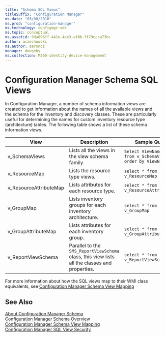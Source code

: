 ```yaml
---
title: "Schema SQL Views"
titleSuffix: "Configuration Manager"
ms.date: "03/08/2018"
ms.prod: "configuration-manager"
ms.technology: configmgr-sdk
ms.topic: conceptual
ms.assetid: 0da896ff-441e-4ee3-af8b-ff79ccca73bc
author: aczechowski
ms.author: aaroncz
manager: dougeby
ms.collection: M365-identity-device-management
---
```

# Configuration Manager Schema SQL Views
In Configuration Manager, a number of schema information views are created to get information about the names of all the available views and the schema for the inventory and discovery classes. These are particularly useful for determining the names for custom inventory resource type (architecture) tables. The following table shows a list of these schema information views.  

|View|Description|  Sample Query |
|----------|-----------------|----------------- |
|v_SchemaViews|Lists all the views in the view schema family.|  `Select ViewName, Type from v_SchemaViews order by ViewName`|
|v_ResourceMap|Lists the resource type views.|  `select * from v_ResourceMap`|
|v_ResourceAttributeMap|Lists attributes for each resource type.| `select * from v_ResourceAttributeMap`  |
|v_GroupMap|Lists inventory groups for each inventory architecture.| `select * from v_GroupMap` |
|v_GroupAttributeMap|Lists attributes for each inventory group.| `select * from v_GroupAttributeMap` |
|v_ReportViewSchema|Parallel to the `SMS_ReportViewSchema` class, this view lists all the classes and properties.| `select * from v_ReportViewSchema` |

 For more information about how the SQL views map to their WMI class equivalents, see [Configuration Manager Schema View Mapping](../../../develop/core/understand/configuration-manager-schema-view-mapping.md)  

## See Also  
 [About Configuration Manager Schema](../../../develop/core/understand/about-configuration-manager-schema.md)   
 [Configuration Manager Schema Overview](../../../develop/core/understand/configuration-manager-schema-overview.md)   
 [Configuration Manager Schema View Mapping](../../../develop/core/understand/configuration-manager-schema-view-mapping.md)   
 [Configuration Manager SQL View Security](../../../develop/core/understand/sql-view-security.md)

